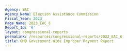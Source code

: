 ```yaml
---
Agency: EAC
Agency_Name: Election Assistance Commission
Fiscal_Year: 2023
Page_Name: 2023_EAC_6
Report_Id: '6'
layout: congressional-reports
permalink: /resources/congressional-reports/2023_EAC_6
title: OMB Government Wide Improper Payment Report
---
```

